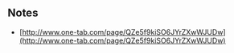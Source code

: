## Notes

- [http://www.one-tab.com/page/QZe5f9kiSO6JYrZXwWJUDw](http://www.one-tab.com/page/QZe5f9kiSO6JYrZXwWJUDw)
